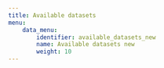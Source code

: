 ```yaml
---
title: Available datasets
menu:
    data_menu:
        identifier: available_datasets_new
        name: Available datasets new
        weight: 10
---
```

